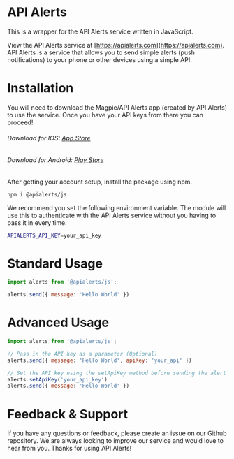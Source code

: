 # API Alerts

This is a wrapper for the API Alerts service written in JavaScript.

View the API Alerts service at [https://apialerts.com](https://apialerts.com). API Alerts is a service that allows you to send simple alerts (push notifications) to your phone or other devices using a simple API.
  
# Installation 

You will need to download the Magpie/API Alerts app (created by API Alerts) to use the service. Once you have your API keys from there you can proceed!

###### Download for IOS: [App Store](https://apps.apple.com/us/app/magpie-api-alerts/id6476410789)
###### Download for Android: [Play Store](https://play.google.com/store/apps/details?id=com.apialerts)

After getting your account setup, install the package using npm.

```bash
npm i @apialerts/js
```

We recommend you set the following environment variable. The module will use this to authenticate with the API Alerts service without you having to pass it in every time.

```bash
APIALERTS_API_KEY=your_api_key 
```

# Standard Usage 

```javascript
import alerts from '@apialerts/js';

alerts.send({ message: 'Hello World' })
``` 

# Advanced Usage 

```javascript
import alerts from '@apialerts/js';

// Pass in the API key as a parameter (Optional)
alerts.send({ message: 'Hello World', apiKey: 'your_api' })

// Set the API key using the setApiKey method before sending the alert
alerts.setApiKey('your_api_key')
alerts.send({ message: 'Hello World' })
``` 

# Feedback & Support

If you have any questions or feedback, please create an issue on our Github repository. We are always looking to improve our service and would love to hear from you. Thanks for using API Alerts!








